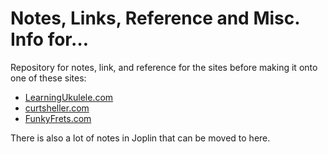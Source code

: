 # Notes, Links, Reference and Misc. Info for&hellip;

Repository for notes, link, and reference for the sites before making it onto one of these sites:
- [LearningUkulele.com](//www.learningukulele.com)
- [curtsheller.com](//curtsheller.com)
- [FunkyFrets.com](//www.funlyfrets.com)


There is also a lot of notes in Joplin that can be moved to here.
